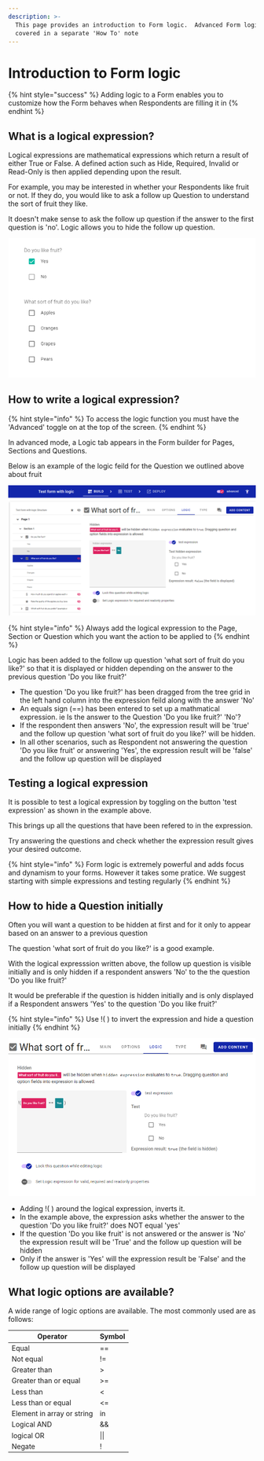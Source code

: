 ```yaml
---
description: >-
  This page provides an introduction to Form logic.  Advanced Form logic is
  covered in a separate 'How To' note
---
```


# Introduction to Form logic

{% hint style="success" %}
Adding logic to a Form enables you to customize how the Form behaves when Respondents are filling it in
{% endhint %}

## What is a logical expression?

Logical expressions are mathematical expressions which return a result of either True or False.  A defined action such as Hide, Required, Invalid or Read-Only is then applied depending upon the result.

For example, you may be interested in whether your Respondents like fruit or not.  If they do, you would like to ask a follow up Question to understand the sort of fruit they like. &#x20;

It doesn't make sense to ask the follow up question if the answer to the first question is 'no'.  Logic allows you to hide the follow up question.

![Example of a question where logic can help](<../../.gitbook/assets/image (300) (1) (1) (1) (1) (1) (1).png>)

## How to write a logical expression?

{% hint style="info" %}
To access the logic function you must have the 'Advanced' toggle on at the top of the screen.&#x20;
{% endhint %}

In advanced mode, a Logic tab appears in the Form builder for Pages, Sections and Questions. &#x20;

Below is an example of the logic feild for the Question we outlined above about fruit

![](<../../.gitbook/assets/image (304) (1) (1) (1) (1) (1) (1) (1).png>)

{% hint style="info" %}
Always add the logical expression to the Page, Section or Question which you want the action to be applied to
{% endhint %}

Logic has been added to the follow up question 'what sort of fruit do you like?' so that it is displayed or hidden depending on the answer to the previous question 'Do you like fruit?'

* The question 'Do you like fruit?' has been dragged from the tree grid in the left hand column into the expression feild along with the answer 'No'
* An equals sign (==) has been entered to set up a mathmatical expression.  ie Is the answer to the Question 'Do you like fruit?'  'No'? &#x20;
* If the respondent then answers 'No', the expression result will be 'true' and the follow up question 'what sort of fruit do you like?' will be hidden. &#x20;
* In all other scenarios, such as Respondent not answering the question 'Do you like fruit' or answering 'Yes', the expression result will be 'false' and the follow up question will be displayed

## Testing a logical expression

It is possible to test a logical expression by toggling on the button 'test expression' as shown in the example above. &#x20;

This brings up all the questions that have been refered to in the expression.  &#x20;

Try answering the questions and check whether the expression result gives your desired outcome.

{% hint style="info" %}
Form logic is extremely powerful and adds focus and dynamism to your forms.  However it takes some pratice.  We suggest starting with simple expressions and testing regularly
{% endhint %}

## How to hide a Question initially

Often you will want a question to be hidden at first and for it only to appear based on an answer to a previous question

The question 'what sort of fruit do you like?' is a good example. &#x20;

With the logical expresssion written above, the follow up question is visible initially and is only hidden if a respondent answers 'No' to the the question 'Do you like fruit?'

It would be preferable if the question is hidden initially and is only displayed if a Respondent answers 'Yes' to the question 'Do you like fruit?'

{% hint style="info" %}
Use !(  ) to invert the expression and hide a question initially
{% endhint %}

![](<../../.gitbook/assets/image (297) (1) (1) (1).png>)

* Adding !(  ) around the logical expression, inverts it. &#x20;
* In the example above, the expression asks whether the answer to the question 'Do you like fruit?' does NOT equal 'yes'
* If the question 'Do you like fruit' is not answered or the answer is 'No' the expression result will be 'True' and the follow up question will be hidden
* Only if the answer is 'Yes' will the expression result be 'False' and the follow up question will be displayed&#x20;

## What logic options are available?

A wide range of logic options are available.   The most commonly used are as follows:

| Operator                   | Symbol |
| -------------------------- | ------ |
| Equal                      | ==     |
| Not equal                  | !=     |
| Greater than               | >      |
| Greater than or equal      | >=     |
| Less than                  | <      |
| Less than or equal         | <=     |
| Element in array or string | in     |
| Logical AND                | &&     |
| logical OR                 | \|\|   |
| Negate                     | !      |
